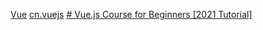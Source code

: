 [Vue](https://vue3.chengpeiquan.com/)
[cn.vuejs](https://cn.vuejs.org/v2/guide/)
[# Vue.js Course for Beginners [2021 Tutorial]](https://www.youtube.com/watch?v=FXpIoQ_rT_c&t=1s)